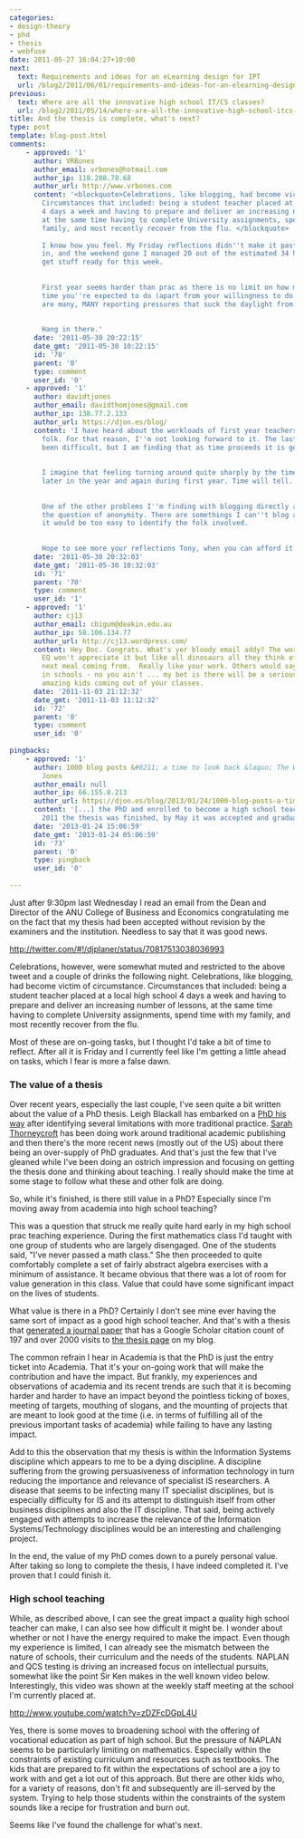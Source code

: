 ```yaml
---
categories:
- design-theory
- phd
- thesis
- webfuse
date: 2011-05-27 16:04:27+10:00
next:
  text: Requirements and ideas for an eLearning design for IPT
  url: /blog2/2011/06/01/requirements-and-ideas-for-an-elearning-design-for-ipt/
previous:
  text: Where are all the innovative high school IT/CS classes?
  url: /blog2/2011/05/14/where-are-all-the-innovative-high-school-itcs-classes/
title: And the thesis is complete, what's next?
type: post
template: blog-post.html
comments:
    - approved: '1'
      author: VRBones
      author_email: vrbones@hotmail.com
      author_ip: 118.208.78.68
      author_url: http://www.vrbones.com
      content: '<blockquote>Celebrations, like blogging, had become victim of circumstance.
        Circumstances that included: being a student teacher placed at a local high school
        4 days a week and having to prepare and deliver an increasing number of lessons,
        at the same time having to complete University assignments, spend time with my
        family, and most recently recover from the flu. </blockquote>
    
        I know how you feel. My Friday reflections didn''t make it past a couple of weeks
        in, and the weekend gone I managed 20 out of the estimated 34 hours I needed to
        get stuff ready for this week.
    
    
        First year seems harder than prac as there is no limit on how much preparation
        time you''re expected to do (apart from your willingness to do it), and there
        are many, MANY reporting pressures that suck the daylight from your schedule.
    
    
        Hang in there.'
      date: '2011-05-30 20:22:15'
      date_gmt: '2011-05-30 10:22:15'
      id: '70'
      parent: '0'
      type: comment
      user_id: '0'
    - approved: '1'
      author: davidtjones
      author_email: davidthomjones@gmail.com
      author_ip: 138.77.2.133
      author_url: https://djon.es/blog/
      content: 'I have heard about the workloads of first year teachers from a range of
        folk. For that reason, I''m not looking forward to it. The last few weeks have
        been difficult, but I am finding that as time proceeds it is getting a bit easier.
    
    
        I imagine that feeling turning around quite sharply by the time of the internship
        later in the year and again during first year. Time will tell.
    
    
        One of the other problems I''m finding with blogging directly about school is
        the question of anonymity. There are somethings I can''t blog about simply because
        it would be too easy to identify the folk involved.
    
    
        Hope to see more your reflections Tony, when you can afford it.'
      date: '2011-05-30 20:32:03'
      date_gmt: '2011-05-30 10:32:03'
      id: '71'
      parent: '70'
      type: comment
      user_id: '1'
    - approved: '1'
      author: cj13
      author_email: cbigum@deakin.edu.au
      author_ip: 58.106.134.77
      author_url: http://cj13.wordpress.com/
      content: Hey Doc. Congrats. What's yer bloody email addy? The world needs your skepticism.
        EQ won't appreciate it but like all dinosaurs all they think of is where is the
        next meal coming from.  Really like your work. Others would say you are wasted
        in schools - no you ain't ... my bet is there will be a serious number of really
        amazing kids coming out of your classes.
      date: '2011-11-03 21:12:32'
      date_gmt: '2011-11-03 11:12:32'
      id: '72'
      parent: '0'
      type: comment
      user_id: '0'
    
pingbacks:
    - approved: '1'
      author: 1000 blog posts &#8211; a time to look back &laquo; The Weblog of (a) David
        Jones
      author_email: null
      author_ip: 66.155.8.213
      author_url: https://djon.es/blog/2013/01/24/1000-blog-posts-a-time-to-look-back/
      content: '[...] the PhD and enrolled to become a high school teacher. By January
        2011 the thesis was finished, by May it was accepted and graduation was [...]'
      date: '2013-01-24 15:06:59'
      date_gmt: '2013-01-24 05:06:59'
      id: '73'
      parent: '0'
      type: pingback
      user_id: '0'
    
---
```

Just after 9:30pm last Wednesday I read an email from the Dean and Director of the ANU College of Business and Economics congratulating me on the fact that my thesis had been accepted without revision by the examiners and the institution. Needless to say that it was good news.

http://twitter.com/#!/djplaner/status/70817513038036993

Celebrations, however, were somewhat muted and restricted to the above tweet and a couple of drinks the following night. Celebrations, like blogging, had become victim of circumstance. Circumstances that included: being a student teacher placed at a local high school 4 days a week and having to prepare and deliver an increasing number of lessons, at the same time having to complete University assignments, spend time with my family, and most recently recover from the flu.

Most of these are on-going tasks, but I thought I'd take a bit of time to reflect. After all it is Friday and I currently feel like I'm getting a little ahead on tasks, which I fear is more a false dawn.

### The value of a thesis

Over recent years, especially the last couple, I've seen quite a bit written about the value of a PhD thesis. Leigh Blackall has embarked on a [PhD his way](http://leighblackall.blogspot.com/search/label/open-PhD) after identifying several limitations with more traditional practice. [Sarah Thorneycroft](http://sarahthorneycroft.wordpress.com/) has been doing work around traditional academic publishing and then there's the more recent news (mostly out of the US) about there being an over-supply of PhD graduates. And that's just the few that I've gleaned while I've been doing an ostrich impression and focusing on getting the thesis done and thinking about teaching. I really should make the time at some stage to follow what these and other folk are doing.

So, while it's finished, is there still value in a PhD? Especially since I'm moving away from academia into high school teaching?

This was a question that struck me really quite hard early in my high school prac teaching experience. During the first mathematics class I'd taught with one group of students who are largely disengaged. One of the students said, "I've never passed a math class." She then proceeded to quite comfortably complete a set of fairly abstract algebra exercises with a minimum of assistance. It became obvious that there was a lot of room for value generation in this class. Value that could have some significant impact on the lives of students.

What value is there in a PhD? Certainly I don't see mine ever having the same sort of impact as a good high school teacher. And that's with a thesis that [generated a journal paper](http://aisel.aisnet.org/jais/vol8/iss5/1/) that has a Google Scholar citation count of 197 and over 2000 visits to [the thesis page](/blog2/research/phd-thesis/) on my blog.

The common refrain I hear in Academia is that the PhD is just the entry ticket into Academia. That it's your on-going work that will make the contribution and have the impact. But frankly, my experiences and observations of academia and its recent trends are such that it is becoming harder and harder to have an impact beyond the pointless ticking of boxes, meeting of targets, mouthing of slogans, and the mounting of projects that are meant to look good at the time (i.e. in terms of fulfilling all of the previous important tasks of academia) while failing to have any lasting impact.

Add to this the observation that my thesis is within the Information Systems discipline which appears to me to be a dying discipline. A discipline suffering from the growing persuasiveness of information technology in turn reducing the importance and relevance of specialist IS researchers. A disease that seems to be infecting many IT specialist disciplines, but is especially difficulty for IS and its attempt to distinguish itself from other business disciplines and also the IT discipline. That said, being actively engaged with attempts to increase the relevance of the Information Systems/Technology disciplines would be an interesting and challenging project.

In the end, the value of my PhD comes down to a purely personal value. After taking so long to complete the thesis, I have indeed completed it. I've proven that I could finish it.

### High school teaching

While, as described above, I can see the great impact a quality high school teacher can make, I can also see how difficult it might be. I wonder about whether or not I have the energy required to make the impact. Even though my experience is limited, I can already see the mismatch between the nature of schools, their curriculum and the needs of the students. NAPLAN and QCS testing is driving an increased focus on intellectual pursuits, somewhat like the point Sir Ken makes in the well known video below. Interestingly, this video was shown at the weekly staff meeting at the school I'm currently placed at.

http://www.youtube.com/watch?v=zDZFcDGpL4U

Yes, there is some moves to broadening school with the offering of vocational education as part of high school. But the pressure of NAPLAN seems to be particularly limiting on mathematics. Especially within the constraints of existing curriculum and resources such as textbooks. The kids that are prepared to fit within the expectations of school are a joy to work with and get a lot out of this approach. But there are other kids who, for a variety of reasons, don't fit and subsequently are ill-served by the system. Trying to help those students within the constraints of the system sounds like a recipe for frustration and burn out.

Seems like I've found the challenge for what's next.